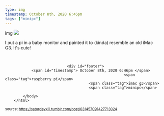 ```yaml
---
type: img
timestamp: October 8th, 2020 6:46pm
tags: ["minipc"]
---
```

img
<img src="https://saturdayxiii.github.io/media/631457091427713024.jpg"/>
                                                                                          

I put a pi in a baby monitor and painted it to (kinda) resemble an old iMac G3. It's cute!

<br/>
 
                                    
                
                
                
                
                                <div id="footer">
                <span id="timestamp"> October 8th, 2020 6:46pm </span>
                                                          <span class="tag">raspberry pi</span>
                                          <span class="tag">imac g3</span>
                                          <span class="tag">minipc</span>
                                                    
            </body>
        </html>

        
<small>source: https://saturdayxiii.tumblr.com/post/631457091427713024</small>